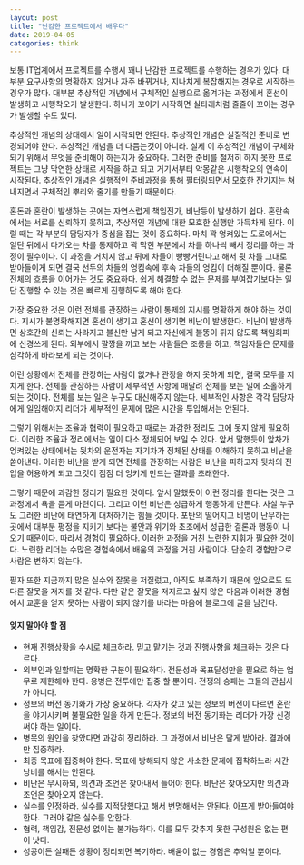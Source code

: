 ```yaml
---
layout: post
title: "난감한 프로젝트에서 배우다"
date: 2019-04-05
categories: think
---
```


보통 IT업계에서 프로젝트를 수행시 꽤나 난감한 프로젝트를 수행하는 경우가 있다. 대부분 요구사항의 명확하지 않거나 자주 바뀌거나, 지나치게 복잡해지는 경우로 시작하는 경우가 많다. 대부분 추상적인 개념에서 구체적인 실행으로 옮겨가는 과정에서 혼선이 발생하고 시행착오가 발생한다. 하나가 꼬이기 시작하면 실타래처럼 줄줄이 꼬이는 경우가 발생할 수도 있다. 

추상적인 개념의 상태에서 일이 시작되면 안된다. 추상적인 개념은 실질적인 준비로 변경되어야 한다. 추상적인 개념을 더 다듬는것이 아니라. 실제 이 추상적인 개념이 구체화되기 위해서 무엇을 준비해야 하는지가 중요하다. 그러한 준비를 철저히 하지 못한 프로젝트는 그냥 막연한 상태로 시작을 하고 되고 거기서부터 악몽같은 시행착오의 연속이 시작된다. 추상적인 개념은 실행적인 준비과정을 통해 필터링되면서  모호한 잔가지는 쳐내지면서 구체적인 뿌리와 줄기를 만들기 때문이다. 

혼돈과 혼란이 발생하는 곳에는 자연스럽게 책임전가, 비난등이 발생하기 쉽다. 혼란속에서는 서로를 신뢰하지 못하고, 추상적인 개념에 대한 모호한 실행만 가득차게 된다. 이럴 때는 각 부분의 담당자가 중심을 잡는 것이 중요하다. 마치 꽉 엉켜있는 도로에서는 일단 뒤에서 다가오는 차를 통제하고 꽉 막힌 부분에서 차를 하나씩 빼서 정리를 하는 과정이 필수이다. 이 과정을 거치지 않고 뒤에 차들이 빵빵거린다고 해서 뒷 차를 그대로 받아들이게 되면 결국 선두의 차들의 엉킴속에 후속 차들의 엉킴이 더해질 뿐이다. 물론 전체의 흐름을 이어가는 것도 중요하다. 쉽게 해결할 수 없는 문제를 부여잡기보다는 일단 진행할 수 있는 것은 빠르게 진행하도록 해야 한다. 

가장 중요한 것은 이런 전체를 관장하는 사람이 통제의 지시를 명확하게 해야 하는 것이다. 지시가 불명확해지면 혼선이 생기고 혼선이 생기면 비난이 발생한다. 비난이 발생하면 상호간의 신뢰는 사라지고 불신만 남게 되고 자신에게 불똥이 튀지 않도록 책임회피에 신경쓰게 된다. 외부에서 팔짱을 끼고 보는 사람들은 조롱을 하고, 책임자들은 문제를 심각하게 바라보게 되는 것이다. 

이런 상황에서 전체를 관장하는 사람이 없거나 관장을 하지 못하게 되면, 결국 모두를 지치게 한다. 전체를 관장하는 사람이 세부적인 사항에 매달려 전체를 보는 일에 소홀하게 되는 것이다. 전체를 보는 일은 누구도 대신해주지 않는다. 세부적인 사항은 각각 담당자에게 일임해야지 리더가 세부적인 문제에 많은 시간을 투입해서는 안된다. 

그렇기 위해서는  조율과 협력이 필요하고 때로는 과감한 정리도 그에 못지 않게 필요하다. 이러한 조율과 정리에서는 일이 다소 정체되어 보일 수 있다. 앞서 말했듯이 앞차가 엉켜있는 상태에서는  뒷차의 운전자는 자기차가 정체된 상태를 이해하지 못하고 비난을 쏟아낸다. 이러한 비난을 받게 되면 전체를 관장하는 사람은 비난을 피하고자 뒷차의 진입을 허용하게 되고 그것이 점점 더 엉키게 만드는 결과를 초래한다. 

그렇기 때문에 과감한 정리가 필요한 것이다. 앞서 말했듯이 이런 정리를 한다는 것은 그 과정에서 욕을 듣게 마련이다. 그리고 이런 비난은 성급하게 행동하게 만든다. 사실  누구도 그러한 비난에 태연하게 대처하기는 힘들 것이다. 포탄의 떨어지고 비명이 난무하는 곳에서 대부분 평정을 지키기 보다는 불안과 위기와 초조에서 성급한 결론과 행동이 나오기 때문이다. 따라서 경험이 필요하다. 이러한 과정을 거친 노련한 지휘가 필요한 것이다. 노련한 리더는 수많은 경험속에서 배움의 과정을 거친 사람이다. 단순히 경험만으로 사람은 변하지 않는다. 

필자 또한 지금까지 많은 실수와 잘못을 저질렀고, 아직도 부족하기 때문에 앞으로도 또 다른 잘못을 저지를 것 같다. 다만 같은 잘못을 저지르고 싶지 않은 마음과 이러한 경험에서 교훈을 얻지 못하는 사람이 되지 않기를 바라는 마음에 블로그에 글을 남긴다. 

#### 잊지 말아야 할 점 ####

- 현재 진행상황을 수시로 체크하라. 믿고 맡기는 것과 진행사항을 체크하는 것은 다르다. 
- 외부인과 일할때는 명확한 구분이 필요하다.  전문성과 목표달성만을 필요로 하는 업무로 제한해야 한다.  용병은 전투에만 집중 할 뿐이다. 전쟁의 승패는 그들의 관심사가 아니다.
- 정보의 버전 동기화가 가장 중요하다. 각자가 갖고 있는 정보의 버전이 다르면 혼란을 야기시키며 불필요한 일을 하게 만든다. 정보의 버전 동기화는 리더가 가장 신경써야 하는 일이다. 
- 병목의 원인을 찾았다면 과감히 정리하라. 그 과정에서 비난은 달게 받아라. 결과에만 집중하라.
- 최종 목표에 집중해야 한다. 목표에 방해되지 않은 사소한 문제에 집착하느라 시간낭비를 해서는 안된다. 
- 비난은 무시하되, 의견과 조언은 찾아내서 들어야 한다. 비난은 찾아오지만 의견과 조언은 찾아오지 않는다. 
- 실수를 인정하라. 실수를 지적당했다고 해서 변명해서는 안된다. 아프게 받아들여야 한다. 그래야 같은 실수를 안한다. 
- 협력, 책임감, 전문성 없이는 불가능하다. 이를 모두 갖추지 못한 구성원은 없는 편이 낫다. 
- 성공이든 실패든 상황이 정리되면 복기하라. 배움이 없는 경험은 추억일 뿐이다. 
